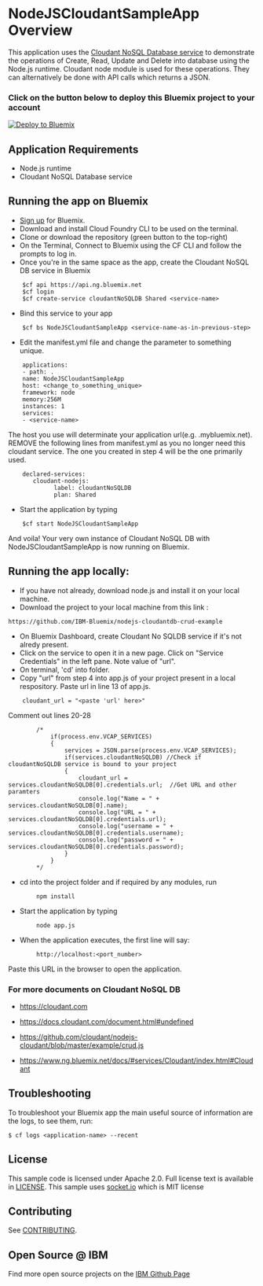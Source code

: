 # NodeJSCloudantSampleApp Overview

This application uses the [Cloudant NoSQL Database service](https://console.ng.bluemix.net/catalog/services/cloudant-nosql-db) to demonstrate the operations of Create, Read, Update and Delete into database using the Node.js runtime. Cloudant node module is used for these operations. They can alternatively be done with API calls which returns a JSON.

### Click on the button below to deploy this Bluemix project to your account

[![Deploy to Bluemix](https://bluemix.net/deploy/button.png)](https://hub.jazz.net/deploy/index.html?repository=https://github.com/IBM-Bluemix/nodejs-cloudantdb-crud-example)


## Application Requirements

* Node.js runtime
* Cloudant NoSQL Database service

## Running the app on Bluemix

* [Sign up][sign_up] for Bluemix. 
* Download and install Cloud Foundry CLI to be used on the terminal.
* Clone or download the repository (green button to the top-right)
* On the Terminal, Connect to Bluemix using the CF CLI and follow the prompts to log in. 
* Once you're in the same space as the app, create the Cloudant NoSQL DB service in Bluemix
```
    $cf api https://api.ng.bluemix.net
    $cf login
    $cf create-service cloudantNoSQLDB Shared <service-name>
```
* Bind this service to your app
```
    $cf bs NodeJSCloudantSampleApp <service-name-as-in-previous-step>
```
* Edit the manifest.yml file and change the <application-host> parameter to something unique.
```
    applications:
    - path: .
    name: NodeJSCloudantSampleApp
    host: <change_to_something_unique>
    framework: node
    memory:256M
    instances: 1
    services:
    - <service-name>
```
   The host you use will determinate your application url(e.g. <host>.mybluemix.net). REMOVE the following lines from manifest.yml as you no longer need this cloudant service. The one you created in step 4 will be the one primarily used.
```   
	declared-services:
  	   cloudant-nodejs:
    	     label: cloudantNoSQLDB
    	     plan: Shared
```    	     
* Start the application by typing
```
    $cf start NodeJSCloudantSampleApp
```    

And voila! Your very own instance of Cloudant NoSQL DB with NodeJSCloudantSampleApp is now running on Bluemix.

## Running the app locally:

* If you have not already, download node.js and install it on your local machine.
* Download the project to your local machine from this link :
```
https://github.com/IBM-Bluemix/nodejs-cloudantdb-crud-example
```
* On Bluemix Dashboard, create Cloudant No SQLDB service if it's not alredy present.
* Click on the service to open it in a new page. Click on "Service Credentials" in the left pane. Note value of "url".
* On terminal, 'cd' into folder.
* Copy "url" from step 4 into app.js of your project present in a local respository.
   Paste url in line 13 of app.js.
```
	cloudant_url = "<paste 'url' here>"
```		
   Comment out lines 20-28
```   
		/*
			if(process.env.VCAP_SERVICES)
			{
				services = JSON.parse(process.env.VCAP_SERVICES);
				if(services.cloudantNoSQLDB) //Check if cloudantNoSQLDB service is bound to your project
				{
					cloudant_url = services.cloudantNoSQLDB[0].credentials.url;  //Get URL and other paramters
					console.log("Name = " + services.cloudantNoSQLDB[0].name);
					console.log("URL = " + services.cloudantNoSQLDB[0].credentials.url);
    				console.log("username = " + services.cloudantNoSQLDB[0].credentials.username);
					console.log("password = " + services.cloudantNoSQLDB[0].credentials.password);
				}
			}
 		*/
``` 		
* cd into the project folder and if required by any modules, run
```
		npm install
```		
* Start the application by typing
```
		node app.js
```		
* When the application executes, the first line will say:
```
		http://localhost:<port_number>
```		
Paste this URL in the browser to open the application.

### For more documents on Cloudant NoSQL DB

* https://cloudant.com

* https://docs.cloudant.com/document.html#undefined

* https://github.com/cloudant/nodejs-cloudant/blob/master/example/crud.js

* https://www.ng.bluemix.net/docs/#services/Cloudant/index.html#Cloudant


## Troubleshooting

To troubleshoot your Bluemix app the main useful source of information are the logs, to see them, run:

  ```
  $ cf logs <application-name> --recent
  ```

## License

  This sample code is licensed under Apache 2.0. Full license text is available in [LICENSE](LICENSE).
  This sample uses [socket.io](http://socket.io/) which is MIT license
## Contributing

  See [CONTRIBUTING](CONTRIBUTING.md).

## Open Source @ IBM
  Find more open source projects on the [IBM Github Page](http://ibm.github.io/)

[service_url]: http://www.ibm.com/smarterplanet/us/en/ibmwatson/developercloud/speech-to-text.html
[cloud_foundry]: https://github.com/cloudfoundry/cli
[getting_started]: http://www.ibm.com/smarterplanet/us/en/ibmwatson/developercloud/doc/getting_started/
[sign_up]: https://apps.admin.ibmcloud.com/manage/trial/bluemix.html?cm_mmc=WatsonDeveloperCloud-_-LandingSiteGetStarted-_-x-_-CreateAnAccountOnBluemixCLI
